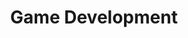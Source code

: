 ---
title: Game Development
layout: category
permalink: /categories/game-development/
taxonomy: game-development
---